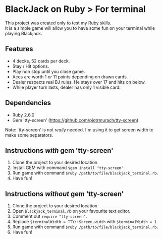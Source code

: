 # BlackJack on Ruby > For terminal

This project was created only to test my Ruby skills.  
It is a simple game will allow you to have some fun on your terminal while playing Blackjack.

## Features
- 4 decks, 52 cards per deck.
- Stay / Hit options.
- Play non stop until you close game.
- Aces are worth 1 or 11 points depending on drawn cards.
- Dealer respects real BJ rules. He stays over 17 and hits on below.
- While player turn lasts, dealer has only 1 visible card.

## Dependencies
- Ruby 2.6.0
- Gem 'tty-screen' (https://github.com/piotrmurach/tty-screen)

Note: 'tty-screen' is not _really_ needed. I'm using it to get screen width to make some separators.  

## Instructions *with* gem 'tty-screen'
1. Clone the project to your desired location.
2. Install GEM with command `$gem install "tty-screen"`.
2. Run game with command `$ruby /path/to/file/blackjack_terminal.rb`.
3. Have fun!

## Instructions *without* gem 'tty-screen'
1. Clone the project to your desired location.
2. Open `blackjack_terminal.rb` on your favourite text editor.
3. Comment out `require "tty-screen"`.
4. Replace `$terminalWidth = TTY::Screen.width` with `$terminalWidth = 1`
5. Run game with command `$ruby /path/to/file/blackjack_terminal.rb`.
6. Have fun!
